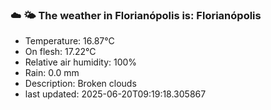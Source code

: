 ### ☁️ 🌤️  The weather in Florianópolis is: Florianópolis

- Temperature: 16.87°C
- On flesh: 17.22°C
- Relative air humidity: 100%
- Rain: 0.0 mm
- Description: Broken clouds
- last updated: 2025-06-20T09:19:18.305867
